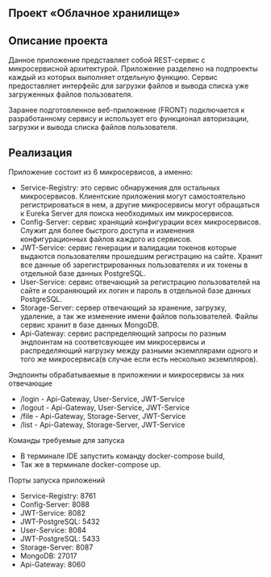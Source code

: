 ## Проект «Облачное хранилище»

## Описание проекта

Данное приложение представляет собой REST-сервис с микросервисной архитектурой. Приложение разделено на подпроекты каждый из которых выполняет отдельную функцию. Сервис предоставляет интерфейс для загрузки файлов и вывода списка уже загруженных файлов пользователя.

Заранее подготовленное веб-приложение (FRONT) подключается к разработанному сервису и использует его функционал авторизации, загрузки и вывода списка файлов пользователя.


## Реализация

Приложение состоит из 6 микросервисов, а именно:
- Service-Registry: это сервис обнаружения для остальных микросервисов. Клиентские приложения могут самостоятельно регистрироваться в нем, а другие микросервисы могут обращаться к Eureka Server для поиска необходимых им микросервисов.
- Config-Server: сервис хранящий конфигурации всех микросервисов. Служит для более быстрого доступа и изменения конфигурационных файлов каждого из сервисов.
- JWT-Service: сервис генерации и валидации токенов которые выдаются пользователям прошедшим регистрацию на сайте. Хранит все данные об зарегистрированных пользователях и их токены в отдельной базе данных PostgreSQL.
- User-Service: сервис отвечающий за регистрацию пользователей на сайте и сохраняющий их логин и пароль в отдельной базе данных PostgreSQL.
- Storage-Server: сервер отвечающий за хранение, загрузку, удаление, а так же изменение имени файлов пользователей. Файлы сервис хранит в базе данных MongoDB.
- Api-Gateway: сервис распределяющий запросы по разным эндпоинтам на соответсвующее им микросервисы и распределяющий нагрузку между разными экземплярами одного и того же микросервиса(в случае если есть несколько экземпляров).

 Эндпоинты обрабатываемые в приложении и микросервисы за них отвечающие
- /login - Api-Gateway, User-Service, JWT-Service
- /logout - Api-Gateway, User-Service, JWT-Service
- /file - Api-Gateway, Storage-Server, JWT-Service
- /list - Api-Gateway, Storage-Server, JWT-Service

Команды требуемые для запуска
- В терминале IDE запустить команду docker-compose build,
- Так же в терминале  docker-compose up.

Порты запуска приложений
- Service-Registry: 8761
- Config-Server: 8088
- JWT-Service: 8082
- JWT-PostgreSQL: 5432
- User-Service: 8084
- JWT-PostgreSQL: 5433
- Storage-Server: 8087
- MongoDB: 27017
- Api-Gateway: 8060